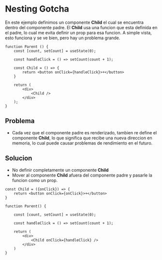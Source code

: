 # Nesting Gotcha

En este ejemplo definimos un componente **Child** el cual se encuentra dentro del componente padre. El **Child** usa una funcion que esta definida en el padre, lo cual me evita definir un prop para esa funcion. A simple vista, esto funciona y se ve bien, pero hay un problema grande.

```
function Parent () {
    const [count, setCount] = useState(0);

    const handleClick = () => setCount(count + 1);

    const Child = () => {
        return <button onClick={handleClick}>+</button>
    }

    return (
        <div>
            <Child />
        </div>
    );
}
```

## Problema

- Cada vez que el componente padre es renderizado, tambien re define el componente **Child**, lo que significa que recibe una nueva direccion en memoria, lo cual puede causar problemas de rendimiento en el futuro.

## Solucion

- No definir completamente un componente **Child**
- Mover al componente **Child** afuera del componente padre y pasarle la funcion como un prop.

```
const Child = ({onClick}) => {
    return <button onClick={onClick}>+</button>
}

function Parent() {

    const [count, setCount] = useState(0);

    const handleClick = () => setCount(count + 1);

    return (
        <div>
            <Child onClick={handleClick} />
        </div>
    )
}
```
